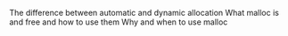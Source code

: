 The difference between automatic and dynamic allocation
What malloc is and free and how to use them
Why and when to use malloc

